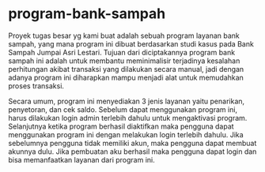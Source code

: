 # program-bank-sampah

Proyek tugas besar yg kami buat adalah sebuah program layanan bank sampah, 
yang mana program ini dibuat berdasarkan studi kasus pada Bank Sampah Jumpai Asri Lestari. 
Tujuan dari diciptakannya program bank sampah ini adalah untuk membantu meminimalisir terjadinya kesalahan perhitungan akibat transaksi yang dilakukan secara manual, 
jadi dengan adanya program ini diharapkan mampu menjadi alat untuk memudahkan proses transaksi.

Secara umum, program ini menyediakan 3 jenis layanan yaitu penarikan, penyetoran, dan cek saldo. 
Sebelum dapat menggunakan program ini, harus dilakukan login admin terlebih dahulu untuk mengaktivasi program. 
Selanjutnya ketika program berhasil diaktifkan maka pengguna dapat menggunakan program ini dengan melakukan login terlebih dahulu. 
Jika sebelumnya pengguna tidak memiliki akun, maka pengguna dapat membuat akunnya  dulu. 
Jika pembuatan aku berhasil maka pengguna dapat login dan bisa memanfaatkan layanan dari program ini.
